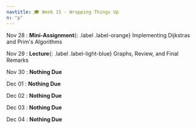 ```yaml
---
navtitle: 🎓 Week 15 - Wrapping Things Up
n: "p"
---
```


Nov 28
: **Mini-Assignment**{: .label .label-orange} Implementing Dijkstras and Prim's Algorithms

Nov 29
: **Lecture**{: .label .label-light-blue} Graphs, Review, and Final Remarks

Nov 30
: **Nothing Due**

Dec 01
: **Nothing Due**

Dec 02
: **Nothing Due**

Dec 03
: **Nothing Due**

Dec 04
: **Nothing Due**
 


